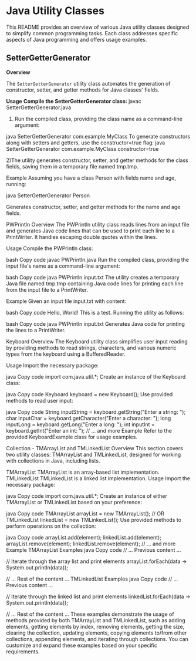 # Java Utility Classes

This README provides an overview of various Java utility classes designed to simplify common programming tasks. Each class addresses specific aspects of Java programming and offers usage examples.

## SetterGetterGenerator

**Overview**

The `SetterGetterGenerator` utility class automates the generation of constructor, setter, and getter methods for Java classes' fields.

**Usage**
**Compile the SetterGetterGenerator class:**
javac SetterGetterGenerator.java

1) Run the compiled class, providing the class name as a command-line argument:

java SetterGetterGenerator com.example.MyClass
To generate constructors along with setters and getters, use the constructor=true flag:
java SetterGetterGenerator com.example.MyClass constructor=true

2)The utility generates constructor, setter, and getter methods for the class fields, saving them in a temporary file named tmp.tmp.

Example
Assuming you have a class Person with fields name and age, running:

java SetterGetterGenerator Person

Generates constructor, setter, and getter methods for the name and age fields.

PWPrintln
Overview
The PWPrintln utility class reads lines from an input file and generates Java code lines that can be used to print each line to a PrintWriter. It handles escaping double quotes within the lines.

Usage
Compile the PWPrintln class:

bash
Copy code
javac PWPrintln.java
Run the compiled class, providing the input file's name as a command-line argument:

bash
Copy code
java PWPrintln input.txt
The utility creates a temporary Java file named tmp.tmp containing Java code lines for printing each line from the input file to a PrintWriter.

Example
Given an input file input.txt with content:

bash
Copy code
Hello, World!
This is a test.
Running the utility as follows:

bash
Copy code
java PWPrintln input.txt
Generates Java code for printing the lines to a PrintWriter.

Keyboard
Overview
The Keyboard utility class simplifies user input reading by providing methods to read strings, characters, and various numeric types from the keyboard using a BufferedReader.

Usage
Import the necessary package:

java
Copy code
import com.java.util.*;
Create an instance of the Keyboard class:

java
Copy code
Keyboard keyboard = new Keyboard();
Use provided methods to read user input:

java
Copy code
String inputString = keyboard.getString("Enter a string: ");
char inputChar = keyboard.getCharacter("Enter a character: ");
long inputLong = keyboard.getLong("Enter a long: ");
int inputInt = keyboard.getInt("Enter an int: ");
// ... and more
Example
Refer to the provided KeyboardExample class for usage examples.

Collection - TMArrayList and TMLinkedList
Overview
This section covers two utility classes: TMArrayList and TMLinkedList, designed for working with collections in Java, including lists.

TMArrayList
TMArrayList is an array-based list implementation.
TMLinkedList
TMLinkedList is a linked list implementation.
Usage
Import the necessary package:

java
Copy code
import com.java.util.*;
Create an instance of either TMArrayList or TMLinkedList based on your preference:

java
Copy code
TMArrayList arrayList = new TMArrayList();
// OR
TMLinkedList linkedList = new TMLinkedList();
Use provided methods to perform operations on the collection:

java
Copy code
arrayList.add(element);
linkedList.add(element);
arrayList.remove(element);
linkedList.remove(element);
// ... and more
Example
TMArrayList Examples
java
Copy code
// ... Previous content ...

// Iterate through the array list and print elements
arrayList.forEach(data -> System.out.println(data));

// ... Rest of the content ...
TMLinkedList Examples
java
Copy code
// ... Previous content ...

// Iterate through the linked list and print elements
linkedList.forEach(data -> System.out.println(data));

// ... Rest of the content ...
These examples demonstrate the usage of methods provided by both TMArrayList and TMLinkedList, such as adding elements, getting elements by index, removing elements, getting the size, clearing the collection, updating elements, copying elements to/from other collections, appending elements, and iterating through collections. You can customize and expand these examples based on your specific requirements.

